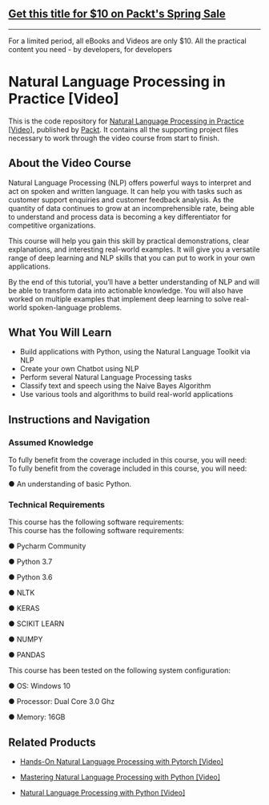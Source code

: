 ## [Get this title for $10 on Packt's Spring Sale](https://www.packt.com/V06970?utm_source=github&utm_medium=packt-github-repo&utm_campaign=spring_10_dollar_2022)
-----
For a limited period, all eBooks and Videos are only $10. All the practical content you need \- by developers, for developers

# Natural Language Processing in Practice [Video]
This is the code repository for [Natural Language Processing in Practice [Video]](https://www.packtpub.com/big-data-and-business-intelligence/natural-language-processing-practice-video?utm_source=github&utm_medium=repository&utm_campaign=9781787280885), published by [Packt](https://www.packtpub.com/?utm_source=github). It contains all the supporting project files necessary to work through the video course from start to finish.
## About the Video Course
Natural Language Processing (NLP) offers powerful ways to interpret and act on spoken and written language. It can help you with tasks such as customer support enquiries and customer feedback analysis. As the quantity of data continues to grow at an incomprehensible rate, being able to understand and process data is becoming a key differentiator for competitive organizations.

This course will help you gain this skill by practical demonstrations, clear explanations, and interesting real-world examples. It will give you a versatile range of deep learning and NLP skills that you can put to work in your own applications. 

By the end of this tutorial, you’ll have a better understanding of NLP and will be able to transform data into actionable knowledge. You will also have worked on multiple examples that implement deep learning to solve real-world spoken-language problems.


<H2>What You Will Learn</H2>
<DIV class=book-info-will-learn-text>
<UL>
<LI>Build applications with Python, using the Natural Language Toolkit via NLP&nbsp; 
<LI>Create your own Chatbot using NLP&nbsp; 
<LI>Perform several Natural Language Processing tasks&nbsp; 
<LI>Classify text and speech using the Naive Bayes Algorithm&nbsp; 
<LI>Use various tools and algorithms to build real-world applications </LI></UL></DIV>

## Instructions and Navigation
### Assumed Knowledge
To fully benefit from the coverage included in this course, you will need:<br/>
To fully benefit from the coverage included in this course, you will need:

●	An understanding of basic Python.

### Technical Requirements
This course has the following software requirements:<br/>
This course has the following software requirements:

●	Pycharm Community

●	Python 3.7

●	Python 3.6

●	NLTK

●	KERAS

●	SCIKIT LEARN

●	NUMPY

●	PANDAS

This course has been tested on the following system configuration:

●	OS: Windows 10

●	Processor: Dual Core 3.0 Ghz

●	Memory: 16GB


## Related Products
* [Hands-On Natural Language Processing with Pytorch [Video]](https://www.packtpub.com/application-development/hands-natural-language-processing-pytorch-video?utm_source=github&utm_medium=repository&utm_campaign=9781789133974)

* [Mastering Natural Language Processing with Python [Video]](https://www.packtpub.com/big-data-and-business-intelligence/mastering-natural-language-processing-python-video?utm_source=github&utm_medium=repository&utm_campaign=9781789618358)

* [Natural Language Processing with Python [Video]](https://www.packtpub.com/big-data-and-business-intelligence/natural-language-processing-python-video?utm_source=github&utm_medium=repository&utm_campaign=9781787286085)

